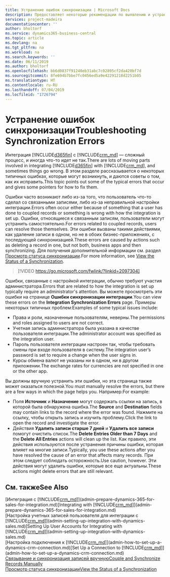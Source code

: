 ```yaml
---
title: Устранение ошибок синхронизации | Microsoft Docs
description: Предоставляет некоторые рекомендации по выявлению и устранению ошибок синхронизации.
services: project-madeira
documentationcenter: ''
author: bholtorf
ms.service: dynamics365-business-central
ms.topic: article
ms.devlang: na
ms.tgt_pltfrm: na
ms.workload: na
ms.search.keywords: ''
ms.date: 06/11/2019
ms.author: bholtorf
ms.openlocfilehash: bb6d0837f91240eb31abc7c02895cf2da420bf7d
ms.sourcegitcommit: 8fe694b7bbe7fc0456ed5a9e42291218d2251b05
ms.translationtype: HT
ms.contentlocale: ru-RU
ms.lasthandoff: 07/04/2019
ms.locfileid: "1726794"
---
```

# <a name="troubleshooting-synchronization-errors"></a><span data-ttu-id="efcbe-103">Устранение ошибок синхронизации</span><span class="sxs-lookup"><span data-stu-id="efcbe-103">Troubleshooting Synchronization Errors</span></span>
<span data-ttu-id="efcbe-104">Интеграция [!INCLUDE[d365fin](includes/d365fin_md.md)] с [!INCLUDE[crm_md](includes/crm_md.md)] — сложный процесс, и иногда что-то идет не так.</span><span class="sxs-lookup"><span data-stu-id="efcbe-104">There are lots of moving parts involved in integrating [!INCLUDE[d365fin](includes/d365fin_md.md)] with [!INCLUDE[crm_md](includes/crm_md.md)], and sometimes things go wrong.</span></span> <span data-ttu-id="efcbe-105">В этом разделе рассказывается о некоторых типичных ошибках, которые могут возникнуть, и даются советы о том, как их исправить.</span><span class="sxs-lookup"><span data-stu-id="efcbe-105">This topic points out some of the typical errors that occur and gives some pointers for how to fix them.</span></span>

<span data-ttu-id="efcbe-106">Ошибки часто возникают либо из-за того, что пользователь что-то сделал со связанными записями, либо из-за неправильной настройки интеграции.</span><span class="sxs-lookup"><span data-stu-id="efcbe-106">Errors often occur either because of something that a user has done to coupled records or something is wrong with how the integration is set up.</span></span> <span data-ttu-id="efcbe-107">Ошибки, относящиеся к связанным записям, пользователи могут устранить самостоятельно.</span><span class="sxs-lookup"><span data-stu-id="efcbe-107">For errors related to coupled records, users can resolve those themselves.</span></span> <span data-ttu-id="efcbe-108">Эти ошибки вызваны такими действиями, как удаление записи в одном, но не в обоих бизнес-приложениях, с последующей синхронизацией.</span><span class="sxs-lookup"><span data-stu-id="efcbe-108">These errors are caused by actions such as deleting a record in one, but not both, business apps and then synchronizing.</span></span> <span data-ttu-id="efcbe-109">Для получения дополнительной информации см. раздел [Просмотр статуса синхронизации](admin-how-to-view-synchronization-status.md).</span><span class="sxs-lookup"><span data-stu-id="efcbe-109">For more information, see [View the Status of a Synchronization](admin-how-to-view-synchronization-status.md).</span></span>

> [!VIDEO https://go.microsoft.com/fwlink/?linkid=2097304]

<span data-ttu-id="efcbe-110">Ошибки, связанные с настройкой интеграции, обычно требуют участия администратора.</span><span class="sxs-lookup"><span data-stu-id="efcbe-110">Errors that are related to how the integration is set up typically require an administrator's attention.</span></span> <span data-ttu-id="efcbe-111">Вы можете просмотреть эти ошибки на странице **Ошибки синхронизации интеграции**.</span><span class="sxs-lookup"><span data-stu-id="efcbe-111">You can view these errors on the **Integration Synchronization Errors** page.</span></span> <span data-ttu-id="efcbe-112">Примеры некоторых типичных проблем:</span><span class="sxs-lookup"><span data-stu-id="efcbe-112">Examples of some typical issues include:</span></span>  
  
* <span data-ttu-id="efcbe-113">Права и роли, назначенные пользователям, неверны.</span><span class="sxs-lookup"><span data-stu-id="efcbe-113">The permissions and roles assigned to users are not correct.</span></span>  
* <span data-ttu-id="efcbe-114">Учетная запись администратора была указана в качестве пользователя интеграции.</span><span class="sxs-lookup"><span data-stu-id="efcbe-114">The administrator account was specified as the integration user.</span></span>  
* <span data-ttu-id="efcbe-115">Пароль пользователя интеграции настроен так, чтобы требовать смены при входе пользователя в систему.</span><span class="sxs-lookup"><span data-stu-id="efcbe-115">The integration user’s password is set to require a change when the user signs in.</span></span>  
* <span data-ttu-id="efcbe-116">Курсы обмена валют не указаны ни в одном, ни в другом приложении.</span><span class="sxs-lookup"><span data-stu-id="efcbe-116">The exchange rates for currencies are not specified in one or the other app.</span></span>  
  
<span data-ttu-id="efcbe-117">Вы должны вручную устранить эти ошибки, но эта страница также может оказаться полезной.</span><span class="sxs-lookup"><span data-stu-id="efcbe-117">You must manually resolve the errors, but there are a few ways in which the page helps you.</span></span> <span data-ttu-id="efcbe-118">Например:</span><span class="sxs-lookup"><span data-stu-id="efcbe-118">For example:</span></span>  

* <span data-ttu-id="efcbe-119">Поля **Источник** и **Назначение** могут содержать ссылки на запись, в которой была обнаружена ошибка.</span><span class="sxs-lookup"><span data-stu-id="efcbe-119">The **Source** and **Destination** fields may contain links to the record where the error was found.</span></span> <span data-ttu-id="efcbe-120">Нажмите на ссылку, чтобы открыть запись и изучить проблему.</span><span class="sxs-lookup"><span data-stu-id="efcbe-120">Click the link to open the record and investigate the error.</span></span>  
* <span data-ttu-id="efcbe-121">Действия **Удалить записи старше 7 дней** и **Удалить все записи** помогут очистить список.</span><span class="sxs-lookup"><span data-stu-id="efcbe-121">The **Delete Entries Older than 7 Days** and the **Delete All Entries** actions will clean up the list.</span></span> <span data-ttu-id="efcbe-122">Как правило, эти действия используются после устранения причины ошибки, которая влияет на многие записи.</span><span class="sxs-lookup"><span data-stu-id="efcbe-122">Typically, you use these actions after you have resolved the cause of an error that affects many records.</span></span> <span data-ttu-id="efcbe-123">При этом следует соблюдать осторожность.</span><span class="sxs-lookup"><span data-stu-id="efcbe-123">Use caution, however.</span></span> <span data-ttu-id="efcbe-124">Эти действия могут удалить ошибки, которые все еще актуальны.</span><span class="sxs-lookup"><span data-stu-id="efcbe-124">These actions might delete errors that are still relevant.</span></span>

## <a name="see-also"></a><span data-ttu-id="efcbe-125">См. также</span><span class="sxs-lookup"><span data-stu-id="efcbe-125">See Also</span></span>
<span data-ttu-id="efcbe-126">[Интеграция с [!INCLUDE[crm_md](includes/crm_md.md)]](admin-prepare-dynamics-365-for-sales-for-integration.md)</span><span class="sxs-lookup"><span data-stu-id="efcbe-126">[Integrating with [!INCLUDE[crm_md](includes/crm_md.md)]](admin-prepare-dynamics-365-for-sales-for-integration.md)</span></span>  
<span data-ttu-id="efcbe-127">[Настройка учетных записей пользователя для интеграции с [!INCLUDE[crm_md](includes/crm_md.md)]](admin-setting-up-integration-with-dynamics-sales.md)</span><span class="sxs-lookup"><span data-stu-id="efcbe-127">[Setting Up User Accounts for Integrating with [!INCLUDE[crm_md](includes/crm_md.md)]](admin-setting-up-integration-with-dynamics-sales.md)</span></span>  
<span data-ttu-id="efcbe-128">[Настройка подключения к [!INCLUDE[crm_md](includes/crm_md.md)]](admin-how-to-set-up-a-dynamics-crm-connection.md)</span><span class="sxs-lookup"><span data-stu-id="efcbe-128">[Set Up a Connection to [!INCLUDE[crm_md](includes/crm_md.md)]](admin-how-to-set-up-a-dynamics-crm-connection.md)</span></span>  
[<span data-ttu-id="efcbe-129">Связывание и синхронизация записей вручную</span><span class="sxs-lookup"><span data-stu-id="efcbe-129">Couple and Synchronize Records Manually</span></span>](admin-how-to-couple-and-synchronize-records-manually.md)  
[<span data-ttu-id="efcbe-130">Просмотр статуса синхронизации</span><span class="sxs-lookup"><span data-stu-id="efcbe-130">View the Status of a Synchronization</span></span>](admin-how-to-view-synchronization-status.md)  